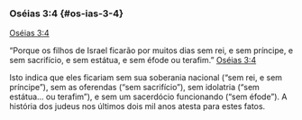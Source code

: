 ### Oséias 3:4 {#os-ias-3-4}

[Oséias 3:4](http://bibliaonline.com.br/acf/os/3/4)

“Porque os filhos de Israel ficarão por muitos dias sem rei, e sem príncipe, e sem sacrifício, e sem estátua, e sem éfode ou terafim.” [Oséias 3:4](http://bibliaonline.com.br/acf/os/3/4)

Isto indica que eles ficariam sem sua soberania nacional (“sem rei, e sem príncipe”), sem as oferendas (“sem sacrifício”), sem idolatria (“sem estátua... ou terafim”), e sem um sacerdócio funcionando (“sem éfode”). A história dos judeus nos últimos dois mil anos atesta para estes fatos.